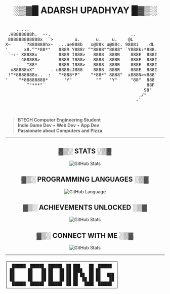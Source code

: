 
<h1 align=center> ░▒▓█ ADARSH UPADHYAY █▓▒░</h1>

<pre align=center>

    .....                                                         ..                                s                     
 .H8888888h.  ~-.                              ..              :**888H: `: .xH""                   :8       :~"""88hx.    
 888888888888x  `>        u.      u.    u.    @L              X   `8888k XX888       .u    .      .88     .~      ?888x   
X~     `?888888hx~  ...ue888b   x@88k u@88c. 9888i   .dL     '8hx  48888 ?8888     .d88B :@8c    :888ooo  X       '8888k  
'      x8.^"*88*"   888R Y888r ^"8888""8888" `Y888k:*888.    '8888 '8888 `8888    ="8888f8888r -*8888888    H8h    8888X  
 `-:- X8888x        888R I888>   8888  888R    888E  888I     %888>'8888  8888      4888>'88"    8888      ?888~   8888   
      488888>       888R I888>   8888  888R    888E  888I       "8 '888"  8888      4888> '      8888       %X   .X8*"    
    .. `"88*        888R I888>   8888  888R    888E  888I      .-` X*"    8888      4888>        8888       .-"``"tnx.    
  x88888nX"      . u8888cJ888    8888  888R    888E  888I        .xhx.    8888     .d888L .+    .8888Lu=   :~      8888.  
 !"*8888888n..  :   "*888*P"    "*88*" 8888"  x888N><888'      .H88888h.~`8888.>   ^"8888*"     ^%888*     ~       X8888  
'    "*88888888*      'Y"         ""   'Y"     "88"  888      .~  `%88!` '888*~       "Y"         'Y"     ...      '8888L 
        ^"***"`                                      88F            `"     ""                            '888k     '8888f 
                                                    98"                                                   8888>    <8888  
                                                  ./"                                                     `888>    X888~  
                                                 ~`                                                        '"88...x8""    


</pre>

> **BTECH Computer Engineering Student**  
> **Indie Game Dev** • **Web Dev** • **App Dev**  
> **Passionate about Computers and Pizza**

---

<h2 align=center>▓▒░ STATS ░▒▓</h2>

<p align="center">
  <img src="https://pixel-widgets.onrender.com/stats/tony-artz" alt="GitHub Stats" />
</p>


<h2 align=center>▓▒░ PROGRAMMING LANGUAGES ░▒▓</h2>

<p align="center">
  <img src="https://pixel-widgets.onrender.com/languages/tony-artz" alt="GitHub Language" />
</p>



<h2 align=center>▓▒░ ACHIEVEMENTS UNLOCKED ░▒▓</h2>

<p align="center">
  <img src="https://pixel-widgets.onrender.com/trophies/tony-artz" alt="GitHub Stats" />
</p>



<h2 align=center>▓▒░ CONNECT WITH ME ░▒▓</h2>

<p align="center">
  <img src="https://pixel-widgets.onrender.com/social/tony-artz" alt="GitHub Stats" />
</p>

---

```
┌────────────────────────────────────────────────┐
│  ██████  ██████  ██████  ██ ███    ██  ██████  │
│ ██      ██    ██ ██   ██ ██ ████   ██ ██       │
│ ██      ██    ██ ██   ██ ██ ██ ██  ██ ██   ███ │
│ ██      ██    ██ ██   ██ ██ ██  ██ ██ ██    ██ │
│  ██████  ██████  ██████  ██ ██   ████  ██████  │
└────────────────────────────────────────────────┘
```
